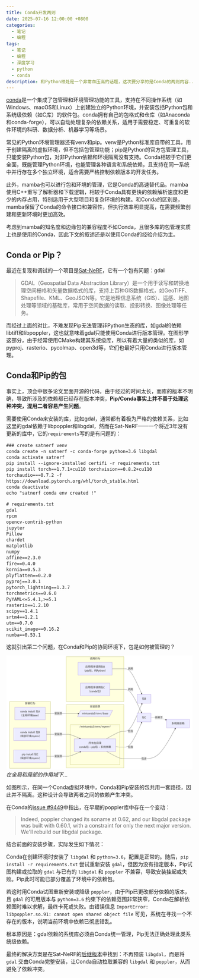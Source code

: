 ```yaml
---
title: Conda开发两则
date: 2025-07-16 12:00:00 +0800
categories:
  - 笔记
  - 编程
tags:
  - 笔记
  - 编程
  - 深度学习
  - python
  - conda
description: 和Python相处是一个非常血压高的话题，这次要分享的是Conda的两则内容...
---
```


[conda](https://anaconda.org/anaconda/conda)是一个集成了包管理和环境管理功能的工具，支持在不同操作系统（如Windows、macOS和Linux）上创建独立的Python环境，并安装包括Python包和系统级依赖（如C库）的软件包。conda拥有自己的包格式和仓库（如Anaconda和conda-forge），可以自动处理复杂的依赖关系，适用于需要稳定、可重复的软件环境的科研、数据分析、机器学习等场景。

常见的Python环境管理器还有venv和pip。venv是Python标准库自带的工具，用于创建隔离的虚拟环境，但不包括包管理功能；pip是Python的官方包管理工具，只能安装Python包，对非Python依赖和环境隔离没有支持。Conda相较于它们更全面，既能管理Python环境，也能管理各种语言和系统依赖，且支持在同一系统中并行存在多个独立环境，适合需要严格控制依赖版本的开发任务。

此外，mamba也可以进行包和环境的管理，它是Conda的高速替代品。mamba使用C++重写了解析器和下载逻辑，相较于Conda具有更快的依赖解析速度和更少的内存占用，特别适用于大型项目和复杂环境的构建。和Conda的区别是，mamba保留了Conda的命令接口和兼容性，但执行效率明显提高，在需要频繁创建和更新环境时更加高效。

考虑到mamba的知名度和边缘包的兼容程度不如Conda，且很多库的包管理实质上也是使用的Conda，因此下文的叙述还是以使用Conda的经验介绍为主。

## Conda or Pip？

最近在复现和调试的一个项目是[Sat-NeRF](https://github.com/centreborelli/satnerf)，它有一个包有问题：gdal

> GDAL（Geospatial Data Abstraction Library）是一个用于读写和转换地理空间栅格和矢量数据格式的库，支持上百种GIS数据格式，如GeoTIFF、Shapefile、KML、GeoJSON等。它是地理信息系统（GIS）、遥感、地图处理等领域的基础库，常用于空间数据的读取、投影转换、图像处理等任务。

而经过上面的对比，不难发现Pip无法管理非Python生态的库，如gdal的依赖libtiff和libpoppler，这也就意味着gdal只能使用Conda进行版本管理。在图形学这部分，由于经常使用CMake构建其系统级库，所以有着大量的类似的库，如pyproj、rasterio、pycolmap、open3d等，它们也最好只用Conda进行版本管理。

## Conda和Pip的包

事实上，顶会中很多论文里面开源的代码，由于经过的时间太长，而库的版本不明确，导致所涉及的依赖都已经存在版本冲突，**Pip/Conda事实上并不善于处理这种冲突，混用二者容易产生问题**。

需要使用Conda来安装的库，比如gdal，通常都有着极为严格的依赖关系，比如这里的gdal依赖于libpoppler和libgdal，然而在Sat-NeRF——一个将近3年没有更新的库中，它的`requirements`写的是有问题的：

```shell
### create satnerf venv
conda create -n satnerf -c conda-forge python=3.6 libgdal
conda activate satnerf
pip install --ignore-installed certifi -r requirements.txt
pip install torch==1.7.1+cu110 torchvision==0.8.2+cu110 torchaudio===0.7.2 -f https://download.pytorch.org/whl/torch_stable.html
conda deactivate
echo "satnerf conda env created !"
```
```text
# requirements.txt
gdal
rpcm
opencv-contrib-python
jupyter
Pillow
chardet
matplotlib
numpy
affine==2.3.0
fire==0.4.0
kornia==0.5.3
plyflatten==0.2.0
pyproj==3.0.1
pytorch_lightning==1.3.7
torchmetrics==0.6.0
PyYAML<=5.4.1,>=5.1
rasterio==1.2.10
scipy==1.4.1
srtm4==1.2.1
utm==0.7.0
scikit_image==0.16.2
numba==0.53.1
```

这就引出第二个问题，在Conda和Pip的协同环境下，包是如何被管理的？

![Cover](assets\img\posts\mermaid-conda.png)
_在全局和局部的作用域下..._

如图所示，在同一个Conda虚拟环境中，Conda和Pip安装的包共用一套路径，因此并不隔离。这种设计会导致两者之间的依赖产生冲突。

在Conda的[issue \#9449](https://github.com/ContinuumIO/anaconda-issues/issues/9449)中指出，在早期的poppler库中存在一个变动：

> Indeed, poppler changed its soname at 0.62, and our libgdal package was built with 0.60.1, with a constraint for only the next major version. We'll rebuild our libgdal package.

结合前面的安装步骤，实际发生如下情况：

Conda在创建环境时安装了 `libgdal` 和 `python=3.6`，配置是正常的。随后，`pip install -r requirements.txt` 尝试重新安装 `gdal`，但因为没有指定版本，Pip试图构建或拉取的 `gdal` 与已有的 `libgdal` 和 `poppler` 不兼容，导致安装挂起或失败。Pip此时可能已部分覆盖了环境中的依赖包。

若这时用Conda试图重新安装或降级 `poppler`，由于Pip已更改部分依赖的版本，且 `gdal` 的可用版本与 `python=3.6` 约束下的依赖范围非常狭窄，Conda在解析依赖图时难以求解，最终卡死或失败。由错误信息 `ImportError: libpoppler.so.91: cannot open shared object file` 可见，系统在寻找一个不存在的版本，说明当前环境中依赖已彻底错乱。

根本原因是：gdal依赖的系统库必须由Conda统一管理，Pip无法正确处理此类系统级依赖。

最终的解决方案是在Sat-NeRF的[后继版本](https://github.com/wagnva/semantic-nerf-for-satellite-data)中找到：不再预装 `libgdal`，而是将 `gdal` 交由Conda完整安装，让Conda自动拉取兼容的 `libgdal` 和 `poppler`，从而避免了依赖冲突。